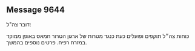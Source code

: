 ## Message 9644

דובר צה"ל:

כוחות צה״ל תוקפים ופועלים כעת כנגד מטרות של ארגון הטרור חמאס באופן ממוקד במזרח רפיח. פרטים נוספים בהמשך.

